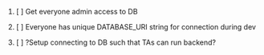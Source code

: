 1. [ ] Get everyone admin access to DB

2. [ ] Everyone has unique DATABASE_URI string for connection during dev

3. [ ] ?Setup connecting to DB such that TAs can run backend?

